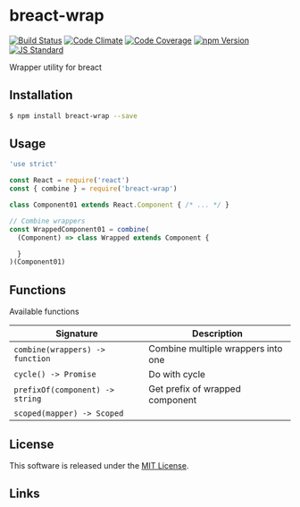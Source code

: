 breact-wrap
==========

<!---
This file is generated by ape-tmpl. Do not update manually.
--->

<!-- Badge Start -->
<a name="badges"></a>

[![Build Status][bd_travis_shield_url]][bd_travis_url]
[![Code Climate][bd_codeclimate_shield_url]][bd_codeclimate_url]
[![Code Coverage][bd_codeclimate_coverage_shield_url]][bd_codeclimate_url]
[![npm Version][bd_npm_shield_url]][bd_npm_url]
[![JS Standard][bd_standard_shield_url]][bd_standard_url]

[bd_repo_url]: https://github.com/b-labo/breact-wrap
[bd_travis_url]: http://travis-ci.org/b-labo/breact-wrap
[bd_travis_shield_url]: http://img.shields.io/travis/b-labo/breact-wrap.svg?style=flat
[bd_travis_com_url]: http://travis-ci.com/b-labo/breact-wrap
[bd_travis_com_shield_url]: https://api.travis-ci.com/b-labo/breact-wrap.svg?token=
[bd_license_url]: https://github.com/b-labo/breact-wrap/blob/master/LICENSE
[bd_codeclimate_url]: http://codeclimate.com/github/b-labo/breact-wrap
[bd_codeclimate_shield_url]: http://img.shields.io/codeclimate/github/b-labo/breact-wrap.svg?style=flat
[bd_codeclimate_coverage_shield_url]: http://img.shields.io/codeclimate/coverage/github/b-labo/breact-wrap.svg?style=flat
[bd_gemnasium_url]: https://gemnasium.com/b-labo/breact-wrap
[bd_gemnasium_shield_url]: https://gemnasium.com/b-labo/breact-wrap.svg
[bd_npm_url]: http://www.npmjs.org/package/breact-wrap
[bd_npm_shield_url]: http://img.shields.io/npm/v/breact-wrap.svg?style=flat
[bd_standard_url]: http://standardjs.com/
[bd_standard_shield_url]: https://img.shields.io/badge/code%20style-standard-brightgreen.svg

<!-- Badge End -->


<!-- Description Start -->
<a name="description"></a>

Wrapper utility for breact

<!-- Description End -->


<!-- Overview Start -->
<a name="overview"></a>



<!-- Overview End -->


<!-- Sections Start -->
<a name="sections"></a>

<!-- Section from "doc/guides/01.Installation.md.hbs" Start -->

<a name="section-doc-guides-01-installation-md"></a>

Installation
-----

```bash
$ npm install breact-wrap --save
```


<!-- Section from "doc/guides/01.Installation.md.hbs" End -->

<!-- Section from "doc/guides/02.Usage.md.hbs" Start -->

<a name="section-doc-guides-02-usage-md"></a>

Usage
---------

```javascript
'use strict'

const React = require('react')
const { combine } = require('breact-wrap')

class Component01 extends React.Component { /* ... */ }

// Combine wrappers
const WrappedComponent01 = combine(
  (Component) => class Wrapped extends Component {

  }
)(Component01)


```


<!-- Section from "doc/guides/02.Usage.md.hbs" End -->

<!-- Section from "doc/guides/03.Functions.md.hbs" Start -->

<a name="section-doc-guides-03-functions-md"></a>

Functions
---------

Available functions

| Signature | Description |
| ---- | ----------- |
| `combine(wrappers) -> function` | Combine multiple wrappers into one |
| `cycle() -> Promise` | Do with cycle |
| `prefixOf(component) -> string` | Get prefix of wrapped component |
| `scoped(mapper) -> Scoped` |  |


<!-- Section from "doc/guides/03.Functions.md.hbs" End -->


<!-- Sections Start -->


<!-- LICENSE Start -->
<a name="license"></a>

License
-------
This software is released under the [MIT License](https://github.com/b-labo/breact-wrap/blob/master/LICENSE).

<!-- LICENSE End -->


<!-- Links Start -->
<a name="links"></a>

Links
------



<!-- Links End -->
